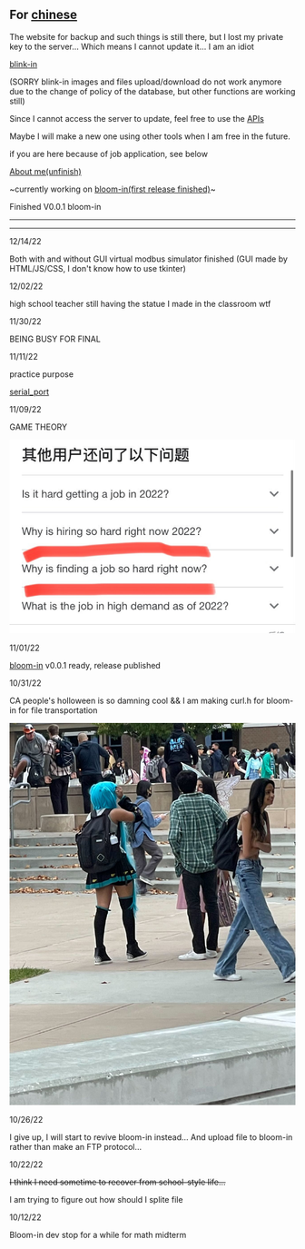For [chinese](https://github.com/DAF201/DAF201/tree/main/cn)
---
The website for backup and such things is still there, but I lost my private key to the server... Which means I cannot update it... I am an idiot

[blink-in](https://www.blink-in.com)

(SORRY blink-in images and files upload/download do not work anymore due to the change of policy of the database, but other functions are working still)

Since I cannot access the server to update, feel free to use the [APIs](https://github.com/DAF201/DAF201/blob/main/APIs.pdf)

Maybe I will make a new one using other tools when I am free in the future.

if you are here because of job application, see below

[About me(unfinish)](https://github.com/DAF201/DAF201/blob/main/About/readme.md)

~currently working on [bloom-in(first release finished)](https://github.com/DAF201/bloom-in/)~

Finished V0.0.1 bloom-in

---

<!-- progress:

Remote connection ✓

Remote printing ✓

Remote command execution ✓

Remote file transportation ✓?(I am sorry for being an idiot, I cannot fix the package lossing problem with my FTP) -->

<!-- ![](https://github.com/DAF201/bloom-in/blob/main/images/Screenshot%20(138).png) -->

----
12/14/22

Both with and without GUI virtual modbus simulator finished (GUI made by HTML/JS/CSS, I don't know how to use tkinter)

12/02/22

high school teacher still having the statue I made in the classroom wtf

11/30/22

BEING BUSY FOR FINAL

11/11/22

practice purpose

[serial_port](https://github.com/DAF201/serial_port_tool)

11/09/22

GAME THEORY

![](https://github.com/DAF201/DAF201/blob/main/About/3CB6EF01-043D-46B0-B756-D42309B69ACB.png)

11/01/22

[bloom-in](https://github.com/DAF201/bloom-in/) v0.0.1 ready, release published

10/31/22

CA people's holloween is so damning cool && I am making curl.h for bloom-in for file transportation

![](https://github.com/DAF201/DAF201/blob/main/About/CB337C8E-1E28-43CF-A511-3B5C5D803E3C.png)

10/26/22

I give up, I will start to revive bloom-in instead... And upload file to bloom-in rather than make an FTP protocol...

10/22/22

~~I think I need sometime to recover from school-style life...~~

I am trying to figure out how should I splite file

10/12/22

Bloom-in dev stop for a while for math midterm
<!-- 
10/10/22

VSC blowed up but I have no idea how to fix it

10/07/22

Don't ask what happened, IDK, it just blowed up when I was trying to update libs

![](https://github.com/DAF201/DAF201/blob/main/D7BFBCF6-D118-4151-BFB4-A225CB3209DE.png) -->
